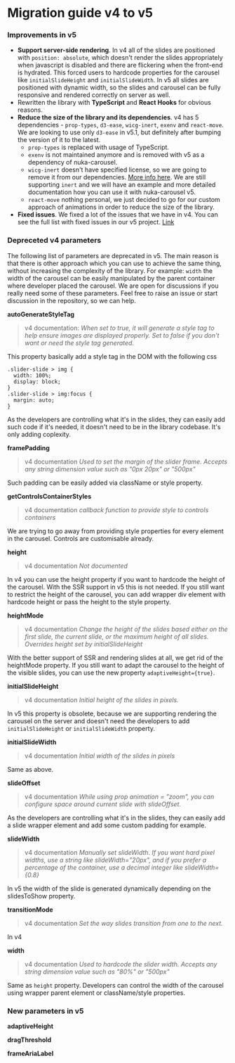 # Migration guide v4 to v5

### Improvements in v5

- **Support server-side rendering**. In v4 all of the slides are positioned with `position: absolute`, which doesn't render the slides appropriately when javascript is disabled and there are flickering when the front-end is hydrated. This forced users to hardcode properties for the carousel like `initialSlideHeight` and `initialSlideWidth`. In v5 all slides are positioned with dynamic width, so the slides and carousel can be fully responsive and rendered correctly on server as well.
- Rewritten the library with **TypeScript** and **React Hooks** for obvious reasons.
- **Reduce the size of the library and its dependencies**. v4 has 5 dependencies - `prop-types`, `d3-ease`, `wicg-inert`, `exenv` and `react-move`. We are looking to use only `d3-ease` in v5.1, but definitely after bumping the version of it to the latest. 
  - `prop-types` is replaced with usage of TypeScript.
  - `exenv` is not maintained anymore and is removed with v5 as a dependency of nuka-carousel.
  - `wicg-inert` doesn't have specified license, so we are going to remove it from our dependencies. [More info here](https://github.com/WICG/inert/issues/168). We are still supporting `inert` and we will have an example and more detailed documentation how you can use it with nuka-carousel v5.
  - `react-move` nothing personal, we just decided to go for our custom approach of animations in order to reduce the size of the library.
- **Fixed issues**. We fixed a lot of the issues that we have in v4. You can see the full list with fixed issues in our v5 project. [Link](https://github.com/FormidableLabs/nuka-carousel/projects/1)


### Depreceted v4 parameters

The following list of parameters are deprecated in v5. The main reason is that there is other approach which you can use to achieve the same thing, without increasing the complexity of the library. For example: `width` the width of the carousel can be easily manipulated by the parent container where developer placed the carousel. We are open for discussions if you really need some of these parameters. Feel free to raise an issue or start discussion in the repository, so we can help.

**autoGenerateStyleTag**
  > v4 documentation: *When set to true, it will generate a style tag to help ensure images are displayed properly. Set to false if you don't want or need the style tag generated.*
  
  This property basically add a style tag in the DOM with the following css
  ```
  .slider-slide > img { 
    width: 100%; 
    display: block;
  }
  .slider-slide > img:focus { 
    margin: auto; 
  }
  ```
  As the developers are controlling what it's in the slides, they can easily add such code if it's needed, it doesn't need to be in the library codebase. It's only adding coplexity.

**framePadding**
  > v4 documentation *Used to set the margin of the slider frame. Accepts any string dimension value such as "0px 20px" or "500px"*

  Such padding can be easily added via className or style property.

**getControlsContainerStyles**
  > v4 documentation *callback function to provide style to controls containers*

  We are trying to go away from providing style properties for every element in the carousel. Controls are customisable already. 

**height**
  > v4 documentation *Not documented*
  
  In v4 you can use the height property if you want to hardcode the height of the carousel. With the SSR support in v5 this is not needed. If you still want to restrict the height of the carousel, you can add wrapper div element with hardcode height or pass the height to the style property.

**heightMode**
  > v4 documentation *Change the height of the slides based either on the first slide, the current slide, or the maximum height of all slides. Overrides height set by initialSlideHeight*

  With the better support of SSR and rendering slides at all, we get rid of the heightMode property. If you still want to adapt the carousel to the height of the visible slides, you can use the new property `adaptiveHeight={true}`.

**initialSlideHeight**
  > v4 documentation *Initial height of the slides in pixels.*

  In v5 this property is obsolete, because we are supporting rendering the carousel on the server and doesn't need the developers to add `initialSlideHeight` or `initialSlideWidth` property.

**initialSlideWidth**
  > v4 documentation *Initial width of the slides in pixels*
  
  Same as above.

**slideOffset**
  > v4 documentation *While using prop animation = "zoom", you can configure space around current slide with slideOffset.*

  As the developers are controlling what it's in the slides, they can easily add a slide wrapper element and add some custom padding for example.

**slideWidth**
  > v4 documentation *Manually set slideWidth. If you want hard pixel widths, use a string like slideWidth="20px", and if you prefer a percentage of the container, use a decimal integer like slideWidth={0.8}*

  In v5 the width of the slide is generated dynamically depending on the slidesToShow property.

**transitionMode**
  > v4 documentation *Set the way slides transition from one to the next.*

  In v4 

**width**
  > v4 documentation *Used to hardcode the slider width. Accepts any string dimension value such as "80%" or "500px"*
  
  Same as `height` property. Developers can control the width of the carousel using wrapper parent element or className/style properties.


### New parameters in v5

**adaptiveHeight** 

**dragThreshold**

**frameAriaLabel**

